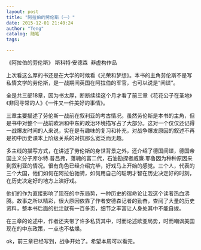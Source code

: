 ```yaml
---
layout: post
title: "阿拉伯的劳伦斯（一）"
date: 2015-12-01 21:40:24
author: "Teng"
catalog: 随笔
tags: 

---
```

《阿拉伯的劳伦斯》 斯科特·安德森  非虚构作品

上次看这么厚的书还是在大学的时候看《光荣和梦想》。本书的主角劳伦斯不是写私情文学的劳伦斯，是一战期间英国在阿拉伯的军官，也可以说是“间谍”。

全是共三部18章，因为书太厚，断断续续这个月才看了前三章《花花公子在圣地》《非同寻常的人》《一件又一件美好的事情》。

三章主要描述了劳伦斯一战前在叙利亚的考古情况。虽然劳伦斯是本书的主角，但是书中对整个一战前欧洲和中东的政治环境描写占了大部分。这对一个仅仅还记得一战爆发时间的人来说，实在是有趣味的复习和补充，对战争爆发原因的叙述不再是初中历史课本上阶级关系的对抗那么宽泛而无趣。

多主线的描写方式，在讲述了劳伦斯的身世背景之外，还介绍了德国间谍，德国帝国主义分子库尔特.普吕弗，落魄的富二代，石油勘探者威廉.耶鲁因为种种原因来到叙利亚的情况。很有角色已经介绍完毕，好戏马上开始的感觉。三个人，代表的三个大国，他们如何在阿拉伯驰骋，如何用自己的聪明才智在历史决定好的时刻，在历史决定好的地方上演好戏。

他们的作为直接影响了现在的中东局势，一种历史的宿命论让我这个读者热血沸腾。故事之所以精彩，很大原因依靠了作者安德森记者的勤奋，查阅了大量的历史资料，整本书后面的批注就有一百多页，细节之丰富让人身处其中不能自拨。

在三章的论述中，作者还夹带了许多私货其中，时而论述欧亚局势，时而嘲讽美国现在的中东政策，一点也不枯燥。

ok，前三章已经写到，战争开始了。希望本周可以看完。